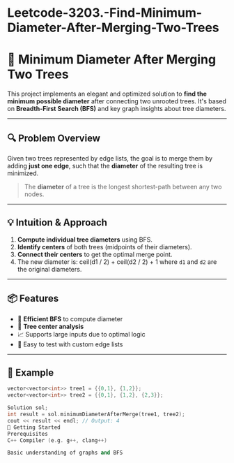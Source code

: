 # Leetcode-3203.-Find-Minimum-Diameter-After-Merging-Two-Trees
# 🌳 Minimum Diameter After Merging Two Trees

This project implements an elegant and optimized solution to **find the minimum possible diameter** after connecting two unrooted trees. It's based on **Breadth-First Search (BFS)** and key graph insights about tree diameters.

---

## 🔍 Problem Overview

Given two trees represented by edge lists, the goal is to merge them by adding **just one edge**, such that the **diameter** of the resulting tree is minimized.

> The **diameter** of a tree is the longest shortest-path between any two nodes.

---

## 💡 Intuition & Approach

1. **Compute individual tree diameters** using BFS.
2. **Identify centers** of both trees (midpoints of their diameters).
3. **Connect their centers** to get the optimal merge point.
4. The new diameter is:
ceil(d1 / 2) + ceil(d2 / 2) + 1
where `d1` and `d2` are the original diameters.

---

## 📦 Features

- 🔁 **Efficient BFS** to compute diameter
- 🌲 **Tree center analysis**
- 📈 Supports large inputs due to optimal logic
- 🧪 Easy to test with custom edge lists

---

## 📌 Example

```cpp
vector<vector<int>> tree1 = {{0,1}, {1,2}};
vector<vector<int>> tree2 = {{0,1}, {1,2}, {2,3}};

Solution sol;
int result = sol.minimumDiameterAfterMerge(tree1, tree2);
cout << result << endl; // Output: 4
🚀 Getting Started
Prerequisites
C++ Compiler (e.g. g++, clang++)

Basic understanding of graphs and BFS

